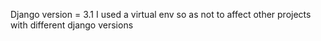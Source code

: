 Django version = 3.1
I used a virtual env so as not to affect other projects with different django versions